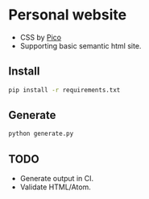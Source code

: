# Personal website
* CSS by [Pico](https://picocss.com)
* Supporting basic semantic html site.

## Install
```bash
pip install -r requirements.txt
```

## Generate
```bash
python generate.py
```

## TODO
* Generate output in CI.
* Validate HTML/Atom.